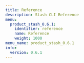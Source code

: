 ```yaml
---
title: Reference
description: Stash CLI Reference
menu:
  product_stash_0.6.1:
    identifier: reference
    name: Reference
    weight: 1000
menu_name: product_stash_0.6.1
info:
  version: 0.6.1
---
```


